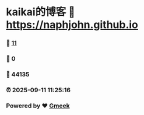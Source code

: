 # kaikai的博客 :link: https://naphjohn.github.io 
### :page_facing_up: [11](https://naphjohn.github.io/tag.html) 
### :speech_balloon: 0 
### :hibiscus: 44135 
### :alarm_clock: 2025-09-11 11:25:16 
### Powered by :heart: [Gmeek](https://github.com/Meekdai/Gmeek)
